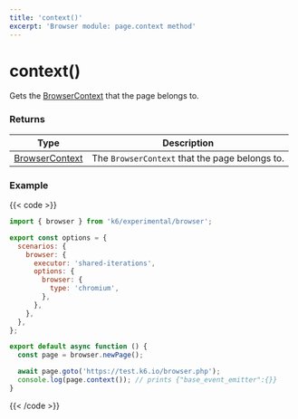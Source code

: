 ```yaml
---
title: 'context()'
excerpt: 'Browser module: page.context method'
---
```


# context()

Gets the [BrowserContext](https://grafana.com/docs/k6/<K6_VERSION>/javascript-api/k6-experimental/browser/browsercontext/) that the page belongs to.

### Returns

| Type                                                                                                              | Description                                    |
| ----------------------------------------------------------------------------------------------------------------- | ---------------------------------------------- |
| [BrowserContext](https://grafana.com/docs/k6/<K6_VERSION>/javascript-api/k6-experimental/browser/browsercontext/) | The `BrowserContext` that the page belongs to. |

### Example

{{< code >}}

```javascript
import { browser } from 'k6/experimental/browser';

export const options = {
  scenarios: {
    browser: {
      executor: 'shared-iterations',
      options: {
        browser: {
          type: 'chromium',
        },
      },
    },
  },
};

export default async function () {
  const page = browser.newPage();

  await page.goto('https://test.k6.io/browser.php');
  console.log(page.context()); // prints {"base_event_emitter":{}}
}
```

{{< /code >}}
